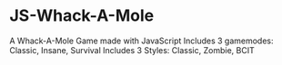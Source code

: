 # JS-Whack-A-Mole

A Whack-A-Mole Game made with JavaScript
Includes 3 gamemodes: Classic, Insane, Survival
Includes 3 Styles: Classic, Zombie, BCIT
